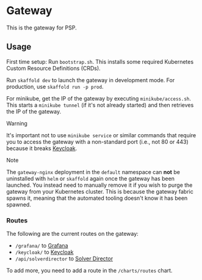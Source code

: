 # Gateway

This is the gateway for PSP.

## Usage

First time setup: Run `bootstrap.sh`. This installs some required Kubernetes Custom Resource Definitions (CRDs).

Run `skaffold dev` to launch the gateway in development mode.
For production, use `skaffold run -p prod`.

For minikube, get the IP of the gateway by executing `minikube/access.sh`.
This starts a `minikube tunnel` (if it's not already started) and then retrieves the IP of the gateway.

> [!WARNING]
> It's important not to use `minikube service` or similar commands that require you to access the gateway with a non-standard port (i.e., not 80 or 443) because it breaks [Keycloak](https://github.com/Portfolio-Solver-Platform/keycloak).

> [!NOTE]
> The `gateway-nginx` deployment in the `default` namespace can __not__ be uninstalled with `helm` or `skaffold` again once the gateway has been launched. You instead need to manually remove it if you wish to purge the gateway from your Kubernetes cluster. This is because the gateway fabric spawns it, meaning that the automated tooling doesn't know it has been spawned.

### Routes 

The following are the current routes on the gateway:
- `/grafana/` to [Grafana](https://github.com/Portfolio-Solver-Platform/monitoring)
- `/keycloak/` to [Keycloak](https://github.com/Portfolio-Solver-Platform/keycloak)
- `/api/solverdirector` to [Solver Director](https://github.com/Portfolio-Solver-Platform/solver-director)

To add more, you need to add a route in the `/charts/routes` chart.
